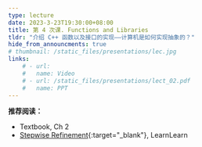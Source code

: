 ```yaml
---
type: lecture
date: 2023-3-23T19:30:00+08:00
title: 第 4 次课. Functions and Libraries
tldr: "介绍 C++ 函数以及接口的实现——计算机是如何实现抽象的？"
hide_from_announcments: true
# thumbnail: /static_files/presentations/lec.jpg
links:
    # - url:
    #   name: Video
    # - url: /static_files/presentations/lect_02.pdf
    #   name: PPT
---
```


**推荐阅读：**

- Textbook, Ch 2
- [Stepwise Refinement](https://learnlearn.uk/alevelcs/stepwise-refinement/){:target="_blank"}, LearnLearn
<!-- - [Creating a C++ library with CMake](https://decovar.dev/blog/2021/03/08/cmake-cpp-library/) -->
